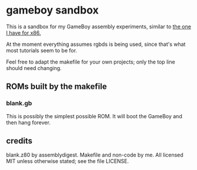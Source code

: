 # gameboy sandbox

This is a sandbox for my GameBoy assembly experiments, similar to [the one I
have for x86.][1]

At the moment everything assumes rgbds is being used, since that's what most
tutorials seem to be for.

Feel free to adapt the makefile for your own projects; only the top line should
need changing.

## ROMs built by the makefile

### blank.gb

This is possibly the simplest possible ROM. It will boot the GameBoy and then
hang forever.

## credits

blank.z80 by assemblydigest. Makefile and non-code by me. All licensed MIT
unless otherwise stated; see the file LICENSE.

[1]: https://github.com/japanoise/b
